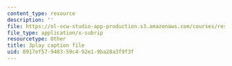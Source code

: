 ```yaml
---
content_type: resource
description: ''
file: https://ol-ocw-studio-app-production.s3.amazonaws.com/courses/res-18-007-calculus-revisited-multivariable-calculus-fall-2011/8917ef57940359c492e19ba28a3f9f3f_a-w4F0c57nE.vtt
file_type: application/x-subrip
resourcetype: Other
title: 3play caption file
uid: 8917ef57-9403-59c4-92e1-9ba28a3f9f3f
---
```

